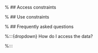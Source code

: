 % ## Access constraints

% ## Use constraints

% ## Frequently asked questions

%:::{dropdown} How do I access the data?

%:::

